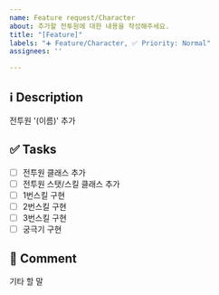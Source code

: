 ```yaml
---
name: Feature request/Character
about: 추가할 전투원에 대한 내용을 작성해주세요.
title: "[Feature]"
labels: "➕ Feature/Character, ✅ Priority: Normal"
assignees: ''

---
```


## ℹ Description
전투원 '(이름)' 추가

## ✅ Tasks
- [ ] 전투원 클래스 추가
- [ ] 전투원 스탯/스킬 클래스 추가
- [ ] 1번스킬 구현
- [ ] 2번스킬 구현
- [ ] 3번스킬 구현
- [ ] 궁극기 구현

## 💬 Comment
기타 할 말
